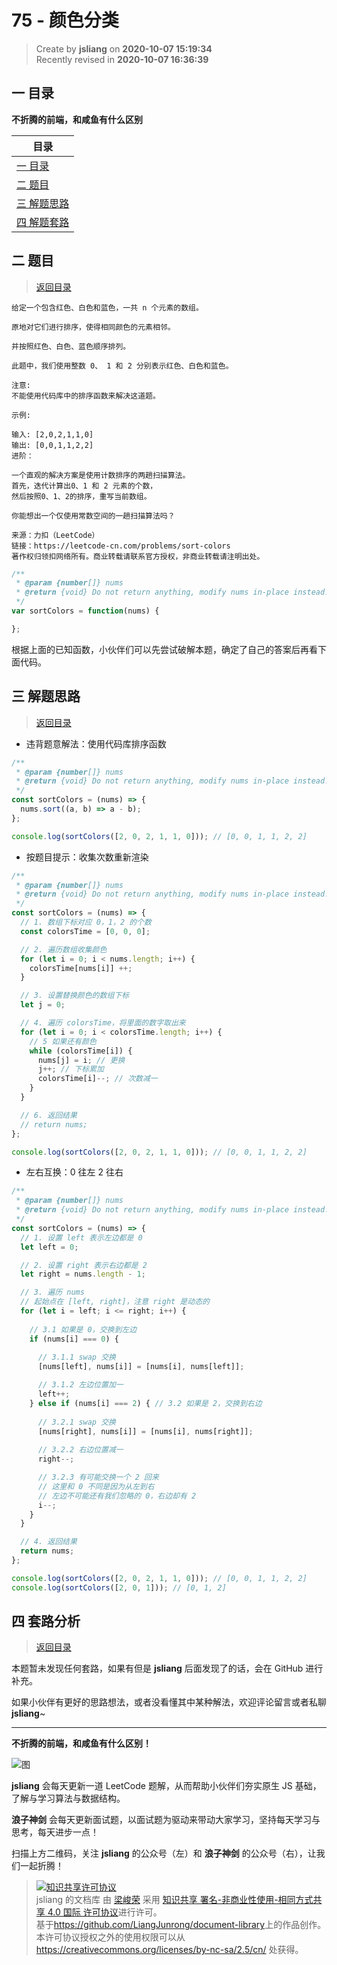 75 - 颜色分类
===

> Create by **jsliang** on **2020-10-07 15:19:34**  
> Recently revised in **2020-10-07 16:36:39**

<!-- 目录开始 -->
## <a name="chapter-one" id="chapter-one"></a>一 目录

**不折腾的前端，和咸鱼有什么区别**

| 目录 |
| --- |
| [一 目录](#chapter-one) |
| <a name="catalog-chapter-two" id="catalog-chapter-two"></a>[二 题目](#chapter-two) |
| <a name="catalog-chapter-three" id="catalog-chapter-three"></a>[三 解题思路](#chapter-three) |
| <a name="catalog-chapter-four" id="catalog-chapter-four"></a>[四 解题套路](#chapter-four) |
<!-- 目录结束 -->

## <a name="chapter-two" id="chapter-two"></a>二 题目

> [返回目录](#chapter-one)

```
给定一个包含红色、白色和蓝色，一共 n 个元素的数组。

原地对它们进行排序，使得相同颜色的元素相邻。

并按照红色、白色、蓝色顺序排列。

此题中，我们使用整数 0、 1 和 2 分别表示红色、白色和蓝色。

注意:
不能使用代码库中的排序函数来解决这道题。

示例:

输入: [2,0,2,1,1,0]
输出: [0,0,1,1,2,2]
进阶：

一个直观的解决方案是使用计数排序的两趟扫描算法。
首先，迭代计算出0、1 和 2 元素的个数，
然后按照0、1、2的排序，重写当前数组。

你能想出一个仅使用常数空间的一趟扫描算法吗？

来源：力扣（LeetCode）
链接：https://leetcode-cn.com/problems/sort-colors
著作权归领扣网络所有。商业转载请联系官方授权，非商业转载请注明出处。
```

```js
/**
 * @param {number[]} nums
 * @return {void} Do not return anything, modify nums in-place instead.
 */
var sortColors = function(nums) {

};
```

根据上面的已知函数，小伙伴们可以先尝试破解本题，确定了自己的答案后再看下面代码。

## <a name="chapter-three" id="chapter-three"></a>三 解题思路

> [返回目录](#chapter-one)

* 违背题意解法：使用代码库排序函数

```js
/**
 * @param {number[]} nums
 * @return {void} Do not return anything, modify nums in-place instead.
 */
const sortColors = (nums) => {
  nums.sort((a, b) => a - b);
};

console.log(sortColors([2, 0, 2, 1, 1, 0])); // [0, 0, 1, 1, 2, 2]
```

* 按题目提示：收集次数重新渲染

```js
/**
 * @param {number[]} nums
 * @return {void} Do not return anything, modify nums in-place instead.
 */
const sortColors = (nums) => {
  // 1. 数组下标对应 0，1，2 的个数
  const colorsTime = [0, 0, 0];

  // 2. 遍历数组收集颜色
  for (let i = 0; i < nums.length; i++) {
    colorsTime[nums[i]] ++;
  }

  // 3. 设置替换颜色的数组下标
  let j = 0;

  // 4. 遍历 colorsTime，将里面的数字取出来
  for (let i = 0; i < colorsTime.length; i++) {
    // 5 如果还有颜色
    while (colorsTime[i]) {
      nums[j] = i; // 更换
      j++; // 下标累加
      colorsTime[i]--; // 次数减一
    }
  }

  // 6. 返回结果
  // return nums;
};

console.log(sortColors([2, 0, 2, 1, 1, 0])); // [0, 0, 1, 1, 2, 2]
```

* 左右互换：0 往左 2 往右

```js
/**
 * @param {number[]} nums
 * @return {void} Do not return anything, modify nums in-place instead.
 */
const sortColors = (nums) => {
  // 1. 设置 left 表示左边都是 0
  let left = 0;

  // 2. 设置 right 表示右边都是 2
  let right = nums.length - 1;

  // 3. 遍历 nums
  // 起始点在 [left, right]，注意 right 是动态的
  for (let i = left; i <= right; i++) {
    
    // 3.1 如果是 0，交换到左边
    if (nums[i] === 0) {
      
      // 3.1.1 swap 交换
      [nums[left], nums[i]] = [nums[i], nums[left]];

      // 3.1.2 左边位置加一
      left++;
    } else if (nums[i] === 2) { // 3.2 如果是 2，交换到右边
      
      // 3.2.1 swap 交换
      [nums[right], nums[i]] = [nums[i], nums[right]];
      
      // 3.2.2 右边位置减一
      right--;

      // 3.2.3 有可能交换一个 2 回来
      // 这里和 0 不同是因为从左到右
      // 左边不可能还有我们忽略的 0，右边却有 2
      i--;
    }
  }

  // 4. 返回结果
  return nums;
};

console.log(sortColors([2, 0, 2, 1, 1, 0])); // [0, 0, 1, 1, 2, 2]
console.log(sortColors([2, 0, 1])); // [0, 1, 2]
```

## <a name="chapter-four" id="chapter-four"></a>四 套路分析

> [返回目录](#chapter-one)

本题暂未发现任何套路，如果有但是 **jsliang** 后面发现了的话，会在 GitHub 进行补充。

如果小伙伴有更好的思路想法，或者没看懂其中某种解法，欢迎评论留言或者私聊 **jsliang**~

---

**不折腾的前端，和咸鱼有什么区别！**

![图](https://github.com/LiangJunrong/document-library/blob/master/public-repertory/img/z-index-small.png?raw=true)

**jsliang** 会每天更新一道 LeetCode 题解，从而帮助小伙伴们夯实原生 JS 基础，了解与学习算法与数据结构。

**浪子神剑** 会每天更新面试题，以面试题为驱动来带动大家学习，坚持每天学习与思考，每天进步一点！

扫描上方二维码，关注 **jsliang** 的公众号（左）和 **浪子神剑** 的公众号（右），让我们一起折腾！

> <a rel="license" href="http://creativecommons.org/licenses/by-nc-sa/4.0/"><img alt="知识共享许可协议" style="border-width:0" src="https://i.creativecommons.org/l/by-nc-sa/4.0/88x31.png" /></a><br /><span xmlns:dct="http://purl.org/dc/terms/" property="dct:title">jsliang 的文档库</span> 由 <a xmlns:cc="http://creativecommons.org/ns#" href="https://github.com/LiangJunrong/document-library" property="cc:attributionName" rel="cc:attributionURL">梁峻荣</a> 采用 <a rel="license" href="http://creativecommons.org/licenses/by-nc-sa/4.0/">知识共享 署名-非商业性使用-相同方式共享 4.0 国际 许可协议</a>进行许可。<br />基于<a xmlns:dct="http://purl.org/dc/terms/" href="https://github.com/LiangJunrong/document-library" rel="dct:source">https://github.com/LiangJunrong/document-library</a>上的作品创作。<br />本许可协议授权之外的使用权限可以从 <a xmlns:cc="http://creativecommons.org/ns#" href="https://creativecommons.org/licenses/by-nc-sa/2.5/cn/" rel="cc:morePermissions">https://creativecommons.org/licenses/by-nc-sa/2.5/cn/</a> 处获得。